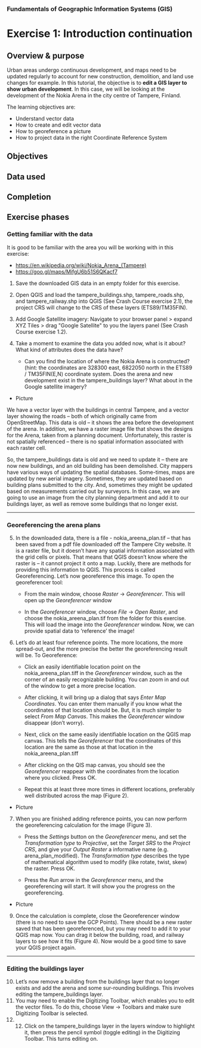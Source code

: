 ### Fundamentals of Geographic Information Systems (GIS)

# Exercise 1: Introduction continuation



## Overview & purpose
Urban areas undergo continuous development, and maps need to be updated regularly to account for new construction, demolition, and land use changes for example. In this tutorial, the objective is to **edit a GIS layer to show urban development**. In this case, we will be looking at the development of the Nokia Arena in the city centre of Tampere, Finland. 

The learning objectives are:
- Understand vector data
- How to create and edit vector data
- How to georeference a picture
- How to project data in the right Coordinate Reference System

## Objectives

## Data used

## Completion

## Exercise phases
### Getting familiar with the data
It is good to be familiar with the area you will be working with in this exercise:
- https://en.wikipedia.org/wiki/Nokia_Arena_(Tampere)
- https://goo.gl/maps/MifgU6b51S6QKacf7

1. Save the downloaded GIS data in an empty folder for this exercise.

2. Open QGIS and load the tampere_buildings.shp, tampere_roads.shp, and tampere_railway.shp into QGIS (See Crash Course exercise 2.1), the project CRS will change to the CRS of these layers (ETS89/TM35FIN).

3. Add Google Satellite imagery: Navigate to your browser panel > expand XYZ Tiles > drag "Google Satellite" to you the layers panel (See Crash Course exercise 1.2).

4. Take a moment to examine the data you added now, what is it about? What kind of attributes does the data have?
	- Can you find the location of where the Nokia Arena is constructed? (hint: the coordinates are 328300 east, 6822050 north in the ETS89 / TM35FIN(E,N) coordinate system. Does the arena and new development exist in the tampere_buildings layer? What about in the Google satellite imagery?

- Picture

We have a vector layer with the buildings in central Tampere, and a vector layer showing the roads – both of which originally came from OpenStreetMap. This data is old – it shows the area before the development of the arena. In addition, we have a raster image file that shows the designs for the Arena, taken from a planning document. Unfortunately, this raster is not spatially referenced – there is no spatial information associated with each raster cell.

So, the tampere_buildings data is old and we need to update it – there are now new buildings, and an old building has been demolished. City mappers have various ways of updating the spatial databases. Some-times, maps are updated by new aerial imagery. Sometimes, they are updated based on building plans submitted to the city. And, sometimes they might be updated based on measurements carried out by surveyors. In this case, we are going to use an image from the city planning department and add it to our buildings layer, as well as remove some buildings that no longer exist.

---

### Georeferencing the arena plans 

5. In the downloaded data, there is a file - nokia_areena_plan.tif – that has been saved from a pdf file downloaded off the Tampere City website. It is a raster file, but it doesn’t have any spatial information associated with the grid cells or pixels. That means that QGIS doesn’t know where the raster is – it cannot project it onto a map. Luckily, there are methods for providing this information to QGIS. This process is called Georeferencing. Let’s now georeference this image. To open the georeferencer tool:
	- From the main window, choose *Raster* -> *Georeferencer*. This will open up the *Georeferencer* window

	- In the *Georeferencer* window, choose *File* -> *Open Raster*, and choose the nokia_areena_plan.tif from the folder for this exercise. This will load the image into the *Georeferencer* window. Now, we can provide spatial data to ‘reference’ the image!

6. Let’s do at least four reference points. The more locations, the more spread-out, and the more precise the better the georeferencing result will be. To Georeference: 

	- Click an easily identifiable location point on the nokia_areena_plan.tiff in the *Georeferencer* window, such as the corner of an easily recognizable building. You can zoom in and out of the window to get a more precise location.
	
	- After clicking, it will bring up a dialog that says *Enter Map Coordinates*. You can enter them manually if you know what the coordinates of that location should be. But, it is much simpler to select *From Map Canvas*. This makes the *Georeferencer* window disappear (don’t worry).

	- Next, click on the same easily identifiable location on the QGIS map canvas. This tells the *Georeferencer* that the coordinates of this location are the same as those at that location in the nokia_areena_plan.tiff

	- After clicking on the QIS map canvas, you should see the *Georeferencer* reappear with the coordinates from the location where you clicked. Press OK.

	- Repeat this at least three more times in different locations, preferably well distributed across the map (Figure 2).

- Picture

7. When you are finished adding reference points, you can now perform the georeferencing calculation for the image (Figure 3).

	- Press the *Settings* button on the *Georeferencer* menu, and set the *Transformation type* to *Projective*, set the *Target SRS* to the *Project CRS*, and give your *Output Raster* a informative name (e.g. arena_plan_modified). The *Transformation type* describes the type of mathematical algorithm used to modify (like rotate, twist, skew) the raster. Press OK.

	- Press the *Run* arrow in the *Georeferencer* menu, and the georeferencing will start. It will show you the progress on the georeferencing.

- Picture

9. Once the calculation is complete, close the Georeferencer window (there is no need to save the GCP Points). There should be a new raster saved that has been georeferenced, but you may need to add it to your QGIS map now. You can drag it below the building, road, and railway layers to see how it fits (Figure 4). Now would be a good time to save your QGIS project again.

---

### Editing the buildings layer

10. Let’s now remove a building from the buildings layer that no longer exists and add the arena and some sur-rounding buildings. This involves editing the tampere_buildings layer.
11. You may need to enable the Digitizing Toolbar, which enables you to edit the vector files. To do this, choose View -> Toolbars and make sure Digitizing Toolbar is selected. 
12. 12. Click on the tampere_buildings layer in the layers window to highlight it, then press the pencil symbol (toggle editing) in the Digitizing Toolbar. This turns editing on.


<!--stackedit_data:
eyJkaXNjdXNzaW9ucyI6eyJXcmFjeFYwYVZSSlI0SUp5Ijp7In
N0YXJ0Ijo2NzMsImVuZCI6NjgzLCJ0ZXh0IjoiT2JqZWN0aXZl
cyJ9LCJBR0NsRE1hanRLVkZGZ0x6Ijp7InN0YXJ0Ijo2ODUsIm
VuZCI6Njk3LCJ0ZXh0IjoiIyMgRGF0YSB1c2VkIn0sIjB2TE9q
dlFUYVdYVHp2aUgiOnsic3RhcnQiOjY5OSwiZW5kIjo3MTIsIn
RleHQiOiIjIyBDb21wbGV0aW9uIn0sIlc4UDdRWWZXWHJ2T1JG
cmQiOnsic3RhcnQiOjE3OTcsImVuZCI6MTgwNCwidGV4dCI6Il
BpY3R1cmUifSwiaUU3TmdBeFhnMGN6N3JDeSI6eyJzdGFydCI6
NDk1NSwiZW5kIjo0OTYyLCJ0ZXh0IjoiUGljdHVyZSJ9LCJOZH
pwUWZOM3FmOVdVQ0k0Ijp7InN0YXJ0Ijo1NjAyLCJlbmQiOjU2
MTEsInRleHQiOiItIFBpY3R1cmUifSwicGxpQ3VQVkZqaEdTc3
ZuUyI6eyJzdGFydCI6NTEwNiwiZW5kIjo1MTE0LCJ0ZXh0Ijoi
U2V0dGluZ3MifX0sImNvbW1lbnRzIjp7Img3NjRtV0hiM0pZN3
UxTk0iOnsiZGlzY3Vzc2lvbklkIjoiV3JhY3hWMGFWUkpSNElK
eSIsInN1YiI6ImdoOjQwMzA0Nzg4IiwidGV4dCI6IkNvbWUgYm
FjayB0byB0aGlzIGFmdGVyIGZpbmlzaGluZyB0aGUgZXhlcmNp
c2UgcGhhc2UiLCJjcmVhdGVkIjoxNjg2MjAyMzAwMDkwfSwiQV
FpNnVQVElvVDJHOUM1UiI6eyJkaXNjdXNzaW9uSWQiOiJBR0Ns
RE1hanRLVkZGZ0x6Iiwic3ViIjoiZ2g6NDAzMDQ3ODgiLCJ0ZX
h0IjoiU2FtZSBhcyBhYm92ZSIsImNyZWF0ZWQiOjE2ODYyMDIz
MjE0MTB9LCJOOUE2NkcwaTJRUVVFRzZuIjp7ImRpc2N1c3Npb2
5JZCI6IjB2TE9qdlFUYVdYVHp2aUgiLCJzdWIiOiJnaDo0MDMw
NDc4OCIsInRleHQiOiJTYW1lIGFzIGFib3ZlIiwiY3JlYXRlZC
I6MTY4NjIwMjMyOTQ4Mn0sImpZVGhEc0tmV0xBcFRwVloiOnsi
ZGlzY3Vzc2lvbklkIjoiVzhQN1FZZldYcnZPUkZyZCIsInN1Yi
I6ImdoOjQwMzA0Nzg4IiwidGV4dCI6IkdpdGh1YiIsImNyZWF0
ZWQiOjE2ODYyMDQ3NTE3Nzd9LCJlc0FtZ3RwR1VaMVVGRmxNIj
p7ImRpc2N1c3Npb25JZCI6ImlFN05nQXhYZzBjejdyQ3kiLCJz
dWIiOiJnaDo0MDMwNDc4OCIsInRleHQiOiJHaXRodWIiLCJjcm
VhdGVkIjoxNjg2MjA0NzY1NTc5fSwidnBFekpqOXVieW1GTERj
cCI6eyJkaXNjdXNzaW9uSWQiOiJOZHpwUWZOM3FmOVdVQ0k0Ii
wic3ViIjoiZ2g6NDAzMDQ3ODgiLCJ0ZXh0IjoiR2l0aHViIiwi
Y3JlYXRlZCI6MTY4NjIwNDg1NjMzN30sIlhwQW5KSGFhMHA4VF
hoWE8iOnsiZGlzY3Vzc2lvbklkIjoicGxpQ3VQVkZqaEdTc3Zu
UyIsInN1YiI6ImdoOjQwMzA0Nzg4IiwidGV4dCI6IlBpY3R1cm
UiLCJjcmVhdGVkIjoxNjg2MjA0OTE2NzcwfX0sImhpc3Rvcnki
OlstMTIzODk3NTIxNiwtMTU5NTQ4NjU3Nl19
-->